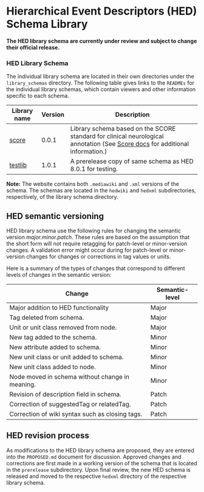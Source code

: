 # Hierarchical Event Descriptors (HED) Schema Library

**The HED library schema are currently under review and subject to change
their official release.**


### HED Library Schema

The individual library schema are located in their own directories under the
`library_schemas` directory. The following table gives links to the `READMEs`
for the individual library schemas, which contain viewers and other information
specific to each schema.

| Library name | Version | Description |
| ------------ | ------- | --------------------------- |
|  [score](library_schemas/score) | 0.0.1   | Library schema based on the SCORE standard for clinical neurological annotation (See [Score docs](https://hed-schema-library.readthedocs.io/en/latest/SCORE_library.html) for additional information.) |
|  [testlib](library_schemas/testlib) | 1.0.1   | A prerelease copy of same schema as HED 8.0.1 for testing. |

**Note:** The website contains both `.mediawiki` and `.xml` versions of the schema.
The schemas are located in the `hedwiki` and `hedxml` subdirectories, respectively,
of the library schema directory.

## HED semantic versioning

HED library schema use the following rules for
changing the semantic version *major.minor.patch*. These rules are
based on the assumption that the short form will not require retagging
for patch-level or minor-version changes. A validation error might occur
during for patch-level or minor-version changes for changes or
corrections in tag values or units. 

Here is a summary of the types of changes that correspond to different
levels of changes in the semantic version:

| Change                          | Semantic-level | 
| ---------------------------------- | -------------- |
| Major addition to HED functionality     | Major  |
| Tag deleted from schema.                | Major  |
| Unit or unit class removed from node.   | Major  |
| New tag added to the schema.            | Minor  |
| New attribute added to schema.          | Minor  |
| New unit class or unit added to schema. | Minor  |
| New unit class added to node.           | Minor  |
| Node moved in schema without change in meaning. | Minor |
| Revision of description field in schema.        | Patch   |
| Correction of suggestedTag or relatedTag.       | Patch  |
| Correction of wiki syntax such as closing tags. | Patch |

## HED revision process

As modifications to the HED library schema are proposed, they are entered into the
`PROPOSED.md` document for discussion.
Approved changes and corrections are first made in a working version of the
schema that is located in the `prerelease` subdirectory. 
Upon final review, the new HED schema is released and moved to the respective
`hedxml` directory of the respective library schema.
